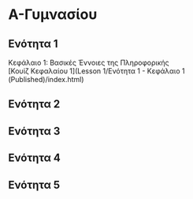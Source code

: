 # Α-Γυμνασίου

## Ενότητα 1
Κεφάλαιο 1: Βασικές Έννοιες της Πληροφορικής
<br>[Κουίζ Κεφαλαίου 1](Lesson 1/Ενότητα 1 - Κεφάλαιο 1 (Published)/index.html)
## Ενότητα 2
## Ενότητα 3
## Ενότητα 4
## Ενότητα 5
